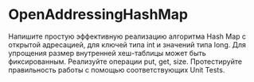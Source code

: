 # OpenAddressingHashMap
Напишите простую эффективную реализацию алгоритма Hash Map с открытой адресацией, для ключей типа int и значений типа long.
Для упрощения размер внутренней хеш-таблицы может быть фиксированным.
Реализуйте операции put, get, size.
Протестируйте правильность работы с помощью соответствующих Unit Tests.
